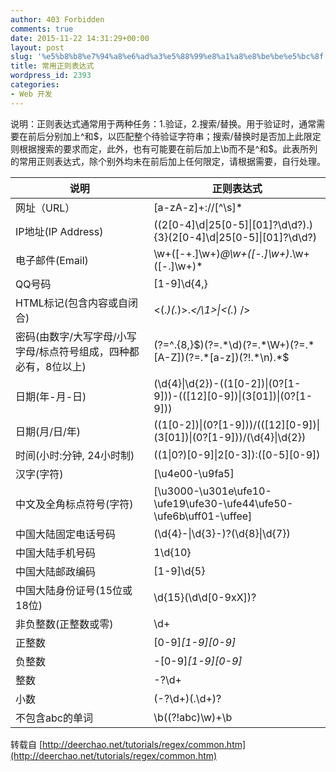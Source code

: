 ```yaml
---
author: 403 Forbidden
comments: true
date: 2015-11-22 14:31:29+00:00
layout: post
slug: '%e5%b8%b8%e7%94%a8%e6%ad%a3%e5%88%99%e8%a1%a8%e8%be%be%e5%bc%8f'
title: 常用正则表达式
wordpress_id: 2393
categories:
- Web 开发
---
```

说明：正则表达式通常用于两种任务：1.验证，2.搜索/替换。用于验证时，通常需要在前后分别加上^和$，以匹配整个待验证字符串；搜索/替换时是否加上此限定则根据搜索的要求而定，此外，也有可能要在前后加上\b而不是^和$。此表所列的常用正则表达式，除个别外均未在前后加上任何限定，请根据需要，自行处理。

| 说明                                                             | 正则表达式                                                                             |
| ---------------------------------------------------------------- | -------------------------------------------------------------------------------------- |
| 网址（URL）                                                      | [a-zA-z]+://[^\s]*                                                                     |
| IP地址(IP Address)                                               | ((2[0-4]\d&#124;25[0-5]&#124;[01]?\d\d?)\.){3}(2[0-4]\d&#124;25[0-5]&#124;[01]?\d\d?)  |
| 电子邮件(Email)                                                  | \w+([-+.]\w+)*@\w+([-.]\w+)*\.\w+([-.]\w+)*                                            |
| QQ号码                                                           | [1-9]\d{4,}                                                                            |
| HTML标记(包含内容或自闭合)                                       | <(.*)(.*)>.*<\/\1>&#124;<(.*) \/>                                                      |
| 密码(由数字/大写字母/小写字母/标点符号组成，四种都必有，8位以上) | (?=^.{8,}$)(?=.*\d)(?=.*\W+)(?=.*[A-Z])(?=.*[a-z])(?!.*\n).*$                          |
| 日期(年-月-日)                                                   | (\d{4}&#124;\d{2})-((1[0-2])&#124;(0?[1-9]))-(([12][0-9])&#124;(3[01])&#124;(0?[1-9])) |
| 日期(月/日/年)                                                   | ((1[0-2])&#124;(0?[1-9]))/(([12][0-9])&#124;(3[01])&#124;(0?[1-9]))/(\d{4}&#124;\d{2}) |
| 时间(小时:分钟, 24小时制)                                        | ((1&#124;0?)[0-9]&#124;2[0-3]):([0-5][0-9])                                            |
| 汉字(字符)                                                       | [\u4e00-\u9fa5]                                                                        |
| 中文及全角标点符号(字符)                                         | [\u3000-\u301e\ufe10-\ufe19\ufe30-\ufe44\ufe50-\ufe6b\uff01-\uffee]                    |
| 中国大陆固定电话号码                                             | (\d{4}-&#124;\d{3}-)?(\d{8}&#124;\d{7})                                                |
| 中国大陆手机号码                                                 | 1\d{10}                                                                                |
| 中国大陆邮政编码                                                 | [1-9]\d{5}                                                                             |
| 中国大陆身份证号(15位或18位)                                     | \d{15}(\d\d[0-9xX])?                                                                   |
| 非负整数(正整数或零)                                             | \d+                                                                                    |
| 正整数                                                           | [0-9]*[1-9][0-9]*                                                                      |
| 负整数                                                           | -[0-9]*[1-9][0-9]*                                                                     |
| 整数                                                             | -?\d+                                                                                  |
| 小数                                                             | (-?\d+)(\.\d+)?                                                                        |
| 不包含abc的单词                                                  | \b((?!abc)\w)+\b                                                                       |

转载自 [http://deerchao.net/tutorials/regex/common.htm](http://deerchao.net/tutorials/regex/common.htm)
